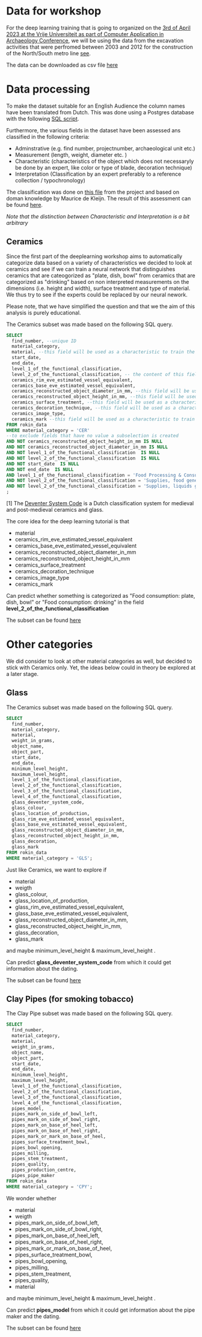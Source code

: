 # Data for workshop
For the deep learning training that is going to organized on the [3rd of April 2023 at the Vrije Universiteit as part of Computer Application in Archaeology Conference](https://2023.caaconference.org/conference-information/workshops/#DeepLearning), we will be using the data from the excavation activities that were perfromed between 2003 and 2012 for the construction of the North/South metro line [see](https://belowthesurface.amsterdam/en/pagina/de-opgravingen-0). 

The data can be downloaded as csv file [here](https://belowthesurface.amsterdam/en/pagina/publicaties-en-datasets)

# Data processing
To make the dataset suitable for an English Audience the column names have been translated from Dutch. This was done using a Postgres database with the following [SQL script](https://github.com/esciencecenter-digital-skills/deep-learning-archaeology/tree/main/data/import_translate_column_names.sql).

Furthermore, the various fields in the dataset have been assessed ans classified in the following criteria:
  - Adminstrative (e.g. find number, projectnumber, archaeological unit etc.)
  - Measurement (length, weight, diameter etc. )
  - Characteristic (characteristics of the object which does not necessaryly be done by an expert, like color or type of blade, decoration technique)
  - Interpretation (Classification by an expert preferably to a reference collection / typochronology) 
 
The classification was done on [this file](https://statics.belowthesurface.amsterdam/downloadbare-datasets/Data_fields_description.xlsx) from the project and based on doman knowledge by Maurice de Kleijn. The result of this assessment can be found [here](https://github.com/esciencecenter-digital-skills/deep-learning-archaeology/tree/main/data/description_fields.csv).
  
 *Note that the distinction between Characteristic and Interpretation is a bit arbitrary*

## Ceramics
Since the first part of the deeplearning workshop aims to automatically categorize data based on a variety of characteristics we decided to look at ceramics and see if we can train a neural network that distinguishes ceramics that are cateogorized as "plate, dish, bowl" from ceramics that are categorized as "drinking" based on non interpreted measurements on the dimensions (i.e. height and width), surface treatment and type of material. We thus try to see if the experts could be replaced by our neural nework. 

Please note, that we have simplified the question and that we the aim of this analysis is purely educational. 

The Ceramics subset was made based on the following SQL query. 

```sql
SELECT 
  find_number, --unique ID
  material_category,  
  material, --this field will be used as a characteristic to train the network on
  start_date, 
  end_date, 
  level_1_of_the_functional_classification, 
  level_2_of_the_functional_classification, -- the content of this field follows from the classification that has been produced by the expert through the typochronology Deventer Systeem Code [1]. 
  ceramics_rim_eve_estimated_vessel_equivalent, 
  ceramics_base_eve_estimated_vessel_equivalent, 
  ceramics_reconstructed_object_diameter_in_mm, --this field will be used as a characteristic to train the network on
  ceramics_reconstructed_object_height_in_mm, --this field will be used as a characteristic to train the network on
  ceramics_surface_treatment, --this field will be used as a characteristic to train the network on
  ceramics_decoration_technique, --this field will be used as a characteristic to train the network on
  ceramics_image_type, 
  ceramics_mark --this field will be used as a characteristic to train the network on
FROM rokin_data
WHERE material_category = 'CER'
--to exclude fields that have no value a subselection is created 
AND NOT ceramics_reconstructed_object_height_in_mm IS NULL 
AND NOT ceramics_reconstructed_object_diameter_in_mm IS NULL
AND NOT level_1_of_the_functional_classification  IS NULL
AND NOT level_2_of_the_functional_classification  IS NULL
AND NOT start_date  IS NULL
AND NOT end_date  IS NULL
AND level_1_of_the_functional_classification = 'Food Processing & Consumption'
AND NOT level_2_of_the_functional_classification = 'Supplies, food general'
AND NOT level_2_of_the_functional_classification = 'Supplies, liquids general'
;
```

[1] The [Deventer System Code](https://www.deventersysteem.nl/about-the-deventer-system-596e3e51-809c-4aa0-bf2f-d12e9adace06) is a Dutch classification system for medieval and post-medieval ceramics and glass.  

The core idea for the deep learning tutorial is that 
  - material
  - ceramics_rim_eve_estimated_vessel_equivalent 
  - ceramics_base_eve_estimated_vessel_equivalent 
  - ceramics_reconstructed_object_diameter_in_mm 
  - ceramics_reconstructed_object_height_in_mm
  - ceramics_surface_treatment 
  - ceramics_decoration_technique 
  - ceramics_image_type 
  - ceramics_mark

Can predict whether something is categorized as "Food consumption: plate, dish, bowl" or "Food consumption: drinking" in the field **level_2_of_the_functional_classification**

The subset can be found [here](https://github.com/esciencecenter-digital-skills/deep-learning-archaeology/tree/main/data/subset_ceramics_v21032023.csv)



# Other categories

We did consider to look at other material categories as well, but decided to stick with Ceramics only. Yet, the ideas below could in theory be explored at a later stage.

## Glass
The Ceramics subset was made based on the following SQL query. 
```sql
SELECT 
  find_number, 
  material_category, 
  material, 
  weight_in_grams, 
  object_name, 
  object_part, 
  start_date, 
  end_date, 
  minimum_level_height, 
  maximum_level_height, 
  level_1_of_the_functional_classification, 
  level_2_of_the_functional_classification, 
  level_3_of_the_functional_classification, 
  level_4_of_the_functional_classification,
  glass_deventer_system_code,
  glass_colour,
  glass_location_of_production,
  glass_rim_eve_estimated_vessel_equivalent,
  glass_base_eve_estimated_vessel_equivalent,
  glass_reconstructed_object_diameter_in_mm,
  glass_reconstructed_object_height_in_mm,
  glass_decoration,
  glass_mark
FROM rokin_data
WHERE material_category = 'GLS';
```

Just like Ceramics, we want to explore if
  - material 
  - weigth
  - glass_colour,
  - glass_location_of_production,
  - glass_rim_eve_estimated_vessel_equivalent,
  - glass_base_eve_estimated_vessel_equivalent,
  - glass_reconstructed_object_diameter_in_mm,
  - glass_reconstructed_object_height_in_mm,
  - glass_decoration,
  - glass_mark

and maybe minimum_level_height & maximum_level_height . 

Can predict **glass_deventer_system_code** from which it could get information about the dating. 

The subset can be found [here](https://github.com/esciencecenter-digital-skills/deep-learning-archaeology/tree/main/data/subset_glass.csv)

## Clay Pipes (for smoking tobacco)

The Clay Pipe subset was made based on the following SQL query. 
```sql
SELECT 
  find_number, 
  material_category, 
  material, 
  weight_in_grams, 
  object_name, 
  object_part, 
  start_date, 
  end_date, 
  minimum_level_height, 
  maximum_level_height, 
  level_1_of_the_functional_classification, 
  level_2_of_the_functional_classification, 
  level_3_of_the_functional_classification, 
  level_4_of_the_functional_classification,
  pipes_model,
  pipes_mark_on_side_of_bowl_left,
  pipes_mark_on_side_of_bowl_right,
  pipes_mark_on_base_of_heel_left,
  pipes_mark_on_base_of_heel_right,
  pipes_mark_or_mark_on_base_of_heel,
  pipes_surface_treatment_bowl,
  pipes_bowl_opening,
  pipes_milling,
  pipes_stem_treatment,
  pipes_quality,
  pipes_production_centre,
  pipes_pipe_maker  
FROM rokin_data
WHERE material_category = 'CPY';
```

We wonder whether 
 - material
 - weigth
 - pipes_mark_on_side_of_bowl_left,
 - pipes_mark_on_side_of_bowl_right,
 - pipes_mark_on_base_of_heel_left,
 - pipes_mark_on_base_of_heel_right,
 - pipes_mark_or_mark_on_base_of_heel,
 - pipes_surface_treatment_bowl,
 - pipes_bowl_opening,
 - pipes_milling,
 - pipes_stem_treatment,
 - pipes_quality,
 - material 
  
and maybe minimum_level_height & maximum_level_height . 

Can predict **pipes_model** from which it could get information about the pipe maker and the dating. 

The subset can be found [here](https://github.com/esciencecenter-digital-skills/deep-learning-archaeology/tree/main/data/subset_pipes.csv)
